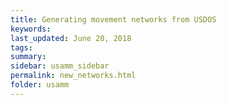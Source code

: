 ```yaml
---
title: Generating movement networks from USDOS
keywords:
last_updated: June 20, 2018
tags:
summary:
sidebar: usamm_sidebar
permalink: new_networks.html
folder: usamm
---
```

